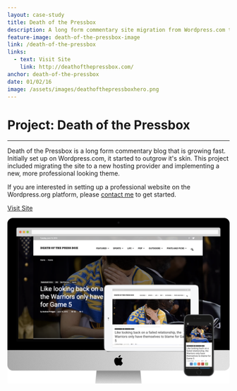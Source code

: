 ```yaml
---
layout: case-study
title: Death of the Pressbox
description: A long form commentary site migration from Wordpress.com to Wordpress.org. Project included migrating site to a new hosting provider and premium theme customization.
feature-image: death-of-the-pressbox-image
link: /death-of-the-pressbox
links:
  - text: Visit Site
    link: http://deathofthepressbox.com/
anchor: death-of-the-pressbox
date: 01/02/16
image: /assets/images/deathofthepressboxhero.png
---
```


# Project: Death of the Pressbox
---

Death of the Pressbox is a long form commentary blog that is growing fast. Initially set up on Wordpress.com, it  started to outgrow it's skin. This project included migrating the site to a new hosting provider and implementing a new, more professional looking theme.

If you are interested in setting up a professional website on the Wordpress.org platform, please [contact me](/index#contact) to get started.
<div class="case-button">
  <a href="http://deathofthepressbox.com/" target="_blank">
    <div class="learn-button">Visit Site</div>
  </a>
</div>

!["Death of the Pressbox Hero"](/assets/images/deathofthepressboxhero.png)
